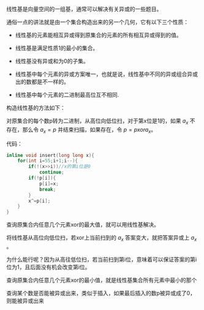 线性基是向量空间的一组基，通常可以解决有关异或的一些题目。

通俗一点的讲法就是由一个集合构造出来的另一个几何，它有以下三个性质：

* 线性基的元素能相互异或得到原集合的元素的所有相互异或得到的值。

* 线性基是满足性质1的最小的集合。

* 线性基没有异或和为0的子集。

* 线性基中每个元素的异或方案唯一，也就是说，线性基中不同的异或组合异或出的数都是不一样的。

* 线性基中每个元素的二进制最高位互不相同.

构造线性基的方法如下：

对原集合的每个数p转为二进制，从高位向低位扫，对于第x位是1的，如果 $a_x$ 不存在，那么令 $a_x=p$ 并结束扫描，如果存在，令 $p=p xor a_x$。

代码：

```cpp
inline void insert(long long x){
    for(int i=55;i+1;i--){
        if(!(x>>i))//x的第i位是0
            continue;
        if(!p[i]){
            p[i]=x;
            break;
        }
        x^=p[i];
    }
}
```

查询原集合内任意几个元素xor的最大值，就可以用线性基解决。

将线性基从高位向低位扫，若xor上当前扫到的 $a_x$ 答案变大，就把答案异或上 $a_x$ 。

为什么能行呢？因为从高往低位扫，若当前扫到第i位，意味着可以保证答案的第i位为1，且后面没有机会改变第i位。

查询原集合内任意几个元素xor的最小值，就是线性基集合所有元素中最小的那个

查询某个数是否能被异或出来，类似于插入，如果最后插入的数p被异或成了0，则能被异或出来
